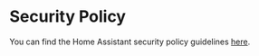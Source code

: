# Security Policy

You can find the Home Assistant security policy guidelines [here](https://www.home-assistant.io/security/).

